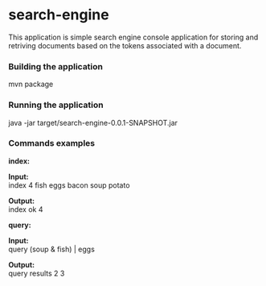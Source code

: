 # search-engine

This application is simple search engine console application for storing and retriving documents based on the tokens associated with a document.


### Building the application

mvn package

### Running the application
java -jar target/search-engine-0.0.1-SNAPSHOT.jar

### Commands examples

<p>

**index:**

**Input:** <br>
index 4 fish eggs bacon soup potato

**Output:**<br>
index ok 4

</p>

<p>

**query:**

**Input:** <br> 
query (soup & fish) | eggs

**Output:**<br>
query results 2 3

</p>